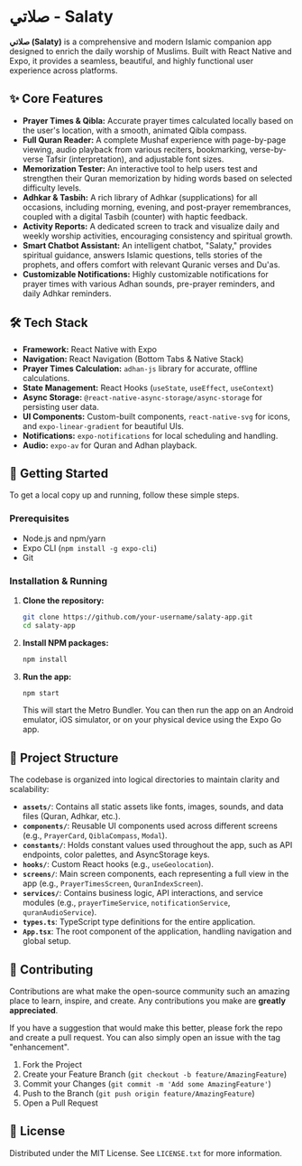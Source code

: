 # صلاتي - Salaty

**صلاتي (Salaty)** is a comprehensive and modern Islamic companion app designed to enrich the daily worship of Muslims. Built with React Native and Expo, it provides a seamless, beautiful, and highly functional user experience across platforms.

## ✨ Core Features

-   **Prayer Times & Qibla:** Accurate prayer times calculated locally based on the user's location, with a smooth, animated Qibla compass.
-   **Full Quran Reader:** A complete Mushaf experience with page-by-page viewing, audio playback from various reciters, bookmarking, verse-by-verse Tafsir (interpretation), and adjustable font sizes.
-   **Memorization Tester:** An interactive tool to help users test and strengthen their Quran memorization by hiding words based on selected difficulty levels.
-   **Adhkar & Tasbih:** A rich library of Adhkar (supplications) for all occasions, including morning, evening, and post-prayer remembrances, coupled with a digital Tasbih (counter) with haptic feedback.
-   **Activity Reports:** A dedicated screen to track and visualize daily and weekly worship activities, encouraging consistency and spiritual growth.
-   **Smart Chatbot Assistant:** An intelligent chatbot, "Salaty," provides spiritual guidance, answers Islamic questions, tells stories of the prophets, and offers comfort with relevant Quranic verses and Du'as.
-   **Customizable Notifications:** Highly customizable notifications for prayer times with various Adhan sounds, pre-prayer reminders, and daily Adhkar reminders.

## 🛠 Tech Stack

-   **Framework:** React Native with Expo
-   **Navigation:** React Navigation (Bottom Tabs & Native Stack)
-   **Prayer Times Calculation:** `adhan-js` library for accurate, offline calculations.
-   **State Management:** React Hooks (`useState`, `useEffect`, `useContext`)
-   **Async Storage:** `@react-native-async-storage/async-storage` for persisting user data.
-   **UI Components:** Custom-built components, `react-native-svg` for icons, and `expo-linear-gradient` for beautiful UIs.
-   **Notifications:** `expo-notifications` for local scheduling and handling.
-   **Audio:** `expo-av` for Quran and Adhan playback.

## 🚀 Getting Started

To get a local copy up and running, follow these simple steps.

### Prerequisites

-   Node.js and npm/yarn
-   Expo CLI (`npm install -g expo-cli`)
-   Git

### Installation & Running

1.  **Clone the repository:**
    ```sh
    git clone https://github.com/your-username/salaty-app.git
    cd salaty-app
    ```
2.  **Install NPM packages:**
    ```sh
    npm install
    ```
3.  **Run the app:**
    ```sh
    npm start
    ```
    This will start the Metro Bundler. You can then run the app on an Android emulator, iOS simulator, or on your physical device using the Expo Go app.

## 📁 Project Structure

The codebase is organized into logical directories to maintain clarity and scalability:

-   **`assets/`**: Contains all static assets like fonts, images, sounds, and data files (Quran, Adhkar, etc.).
-   **`components/`**: Reusable UI components used across different screens (e.g., `PrayerCard`, `QiblaCompass`, `Modal`).
-   **`constants/`**: Holds constant values used throughout the app, such as API endpoints, color palettes, and AsyncStorage keys.
-   **`hooks/`**: Custom React hooks (e.g., `useGeolocation`).
-   **`screens/`**: Main screen components, each representing a full view in the app (e.g., `PrayerTimesScreen`, `QuranIndexScreen`).
-   **`services/`**: Contains business logic, API interactions, and service modules (e.g., `prayerTimeService`, `notificationService`, `quranAudioService`).
-   **`types.ts`**: TypeScript type definitions for the entire application.
-   **`App.tsx`**: The root component of the application, handling navigation and global setup.

## 🤝 Contributing

Contributions are what make the open-source community such an amazing place to learn, inspire, and create. Any contributions you make are **greatly appreciated**.

If you have a suggestion that would make this better, please fork the repo and create a pull request. You can also simply open an issue with the tag "enhancement".

1.  Fork the Project
2.  Create your Feature Branch (`git checkout -b feature/AmazingFeature`)
3.  Commit your Changes (`git commit -m 'Add some AmazingFeature'`)
4.  Push to the Branch (`git push origin feature/AmazingFeature`)
5.  Open a Pull Request

## 📄 License

Distributed under the MIT License. See `LICENSE.txt` for more information.
